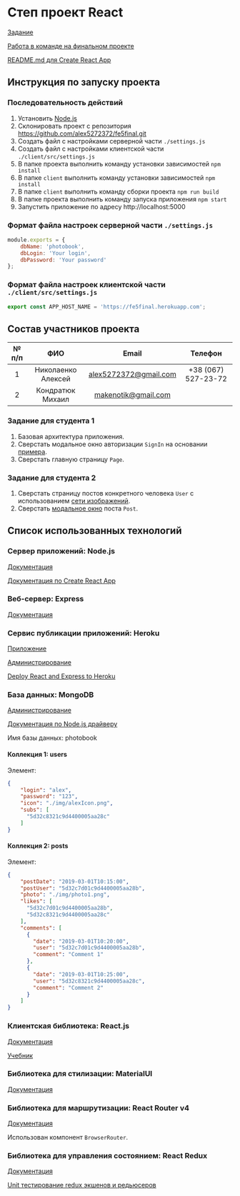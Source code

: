 # Степ проект React
[Задание](https://gitlab.com/dan-it/groups/fe5/tree/master/step-project-instagram)

[Работа в команде на финальном проекте](https://dan-it.gitlab.io/fe-book/teamwork/final.html)

[README.md для Create React App](client/README.md)

## Инструкция по запуску проекта
### Последовательность действий
1. Установить [Node.js](https://nodejs.org/en/download/)
2. Склонировать проект с репозитория https://github.com/alex5272372/fe5final.git
3. Создать файл с настройками серверной части `./settings.js`
4. Создать файл с настройками клиентской части `./client/src/settings.js`
5. В папке проекта выполнить команду установки зависимостей `npm install`
6. В папке `client` выполнить команду установки зависимостей `npm install`
7. В папке `client` выполнить команду сборки проекта `npm run build`
8. В папке проекта выполнить команду запуска приложения `npm start`
9. Запустить приложение по адресу http://localhost:5000

### Формат файла настроек серверной части `./settings.js`
```js
module.exports = {
    dbName: 'photobook',
    dbLogin: 'Your login',
    dbPassword: 'Your password'
};
```

### Формат файла настроек клиентской части `./client/src/settings.js`
```js
export const APP_HOST_NAME = 'https://fe5final.herokuapp.com';
```

## Состав участников проекта

| № п/п | ФИО | Email | Телефон | 
|:------:|:---:|:-----:|:-------:|
| 1 | Николаенко Алексей | alex5272372@gmail.com | +38 (067) 527-23-72 |
| 2 | Кондратюк Михаил | makenotik@gmail.com |  |

### Задание для студента 1
1. Базовая архитектура приложения.
2. Сверстать модальное окно авторизации `SignIn` на основании [примера](https://github.com/mui-org/material-ui/tree/master/docs/src/pages/getting-started/page-layout-examples/sign-in).
3. Сверстать главную страницу `Page`.

### Задание для студента 2
1. Сверстать страницу постов конкретного человека `User` с использованием [сети изображений](https://material-ui.com/ru/components/grid-list/).
2. Сверстать [модальное окно](https://material-ui.com/ru/components/dialogs/) поста `Post`.

## Список использованных технологий
### Cервер приложений: Node.js
[Документация](https://medium.com/devschacht/node-hero-6a07ef8d822d)

[Документация по Create React App](https://facebook.github.io/create-react-app/)

### Веб-сервер: Express
[Документация](https://expressjs.com/ru/)

### Сервис публикации приложений: Heroku
[Приложение](https://fe5final.herokuapp.com/)

[Администрирование](https://dashboard.heroku.com/apps/fe5final)

[Deploy React and Express to Heroku](https://daveceddia.com/deploy-react-express-app-heroku/)

### База данных: MongoDB
[Администрирование](https://cloud.mongodb.com/v2/5cff8dc0cf09a2451565a0d8#clusters)

[Документация по Node.js драйверу](http://mongodb.github.io/node-mongodb-native/3.2/)

Имя базы данных: photobook

#### Коллекция 1: users
Элемент:
```json
{
    "login": "alex",
    "password": "123",
    "icon": "./img/alexIcon.png",
    "subs": [
      "5d32c8321c9d4400005aa28c"
    ]
}
```

#### Коллекция 2: posts
Элемент:
```json
{
    "postDate": "2019-03-01T10:15:00",
    "postUser": "5d32c7d01c9d4400005aa28b",
    "photo": "./img/photo1.png",
    "likes": [
      "5d32c7d01c9d4400005aa28b",
      "5d32c8321c9d4400005aa28c"
    ],
    "comments": [
      {
        "date": "2019-03-01T10:20:00",
        "user": "5d32c7d01c9d4400005aa28b",
        "comment": "Comment 1"
      },
      {
        "date": "2019-03-01T10:25:00",
        "user": "5d32c8321c9d4400005aa28c",
        "comment": "Comment 2"
      }     
    ]
}
```

### Клиентская библиотека: React.js
[Документация](https://ru.reactjs.org/)

[Учебник](https://learn-reactjs.ru/home)

### Библиотека для стилизации: MaterialUI
[Документация](https://material-ui.com/ru/getting-started/installation)

### Библиотека для маршрутизации: React Router v4
[Документация](https://habr.com/ru/post/329996/)

Использован компонент `BrowserRouter`.

### Библиотека для управления состоянием: React Redux
[Документация](https://maxfarseer.gitbooks.io/redux-course-ru-v2/content/sozdanie.html)

[Unit тестирование redux экшенов и редьюсеров](https://maxpfrontend.ru/vebinary/unit-testirovanie-redux-ekshenov-i-redyuserov/)